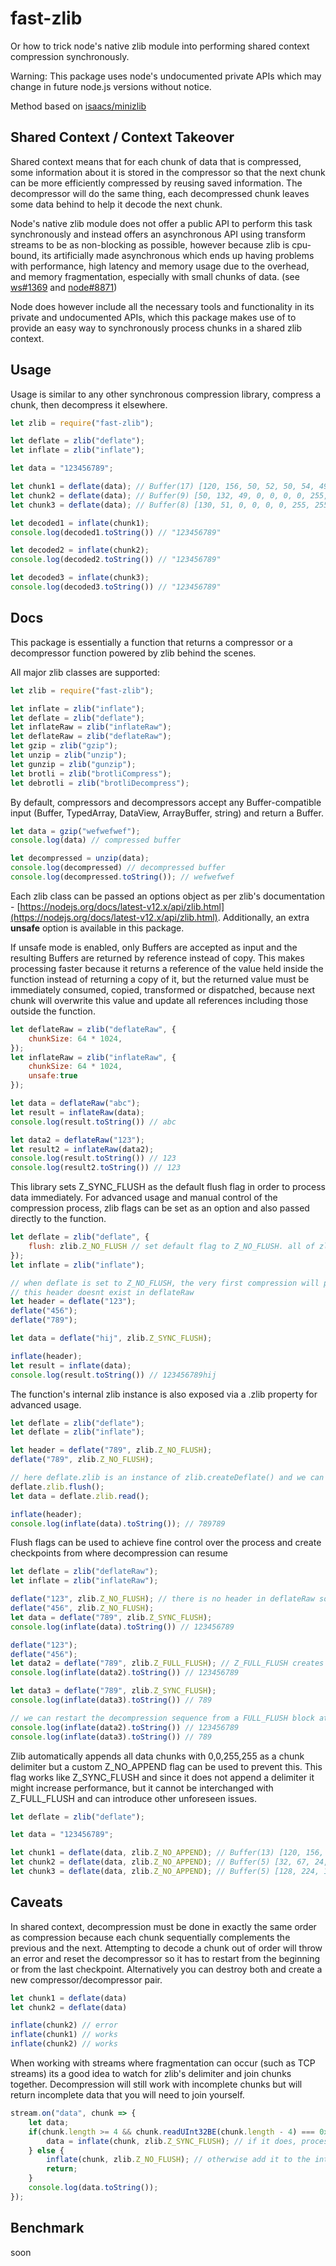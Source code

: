 # fast-zlib

Or how to trick node's native zlib module into performing shared context compression synchronously.

Warning: This package uses node's undocumented private APIs which may change in future node.js versions without notice.

Method based on [isaacs/minizlib](https://github.com/isaacs/minizlib)

## Shared Context / Context Takeover

Shared context means that for each chunk of data that is compressed, some information about it is stored in the compressor so that the next chunk can be more efficiently compressed by reusing saved information. The decompressor will do the same thing, each decompressed chunk leaves some data behind to help it decode the next chunk.

Node's native zlib module does not offer a public API to perform this task synchronously and instead offers an asynchronous API using transform streams to be as non-blocking as possible, however because zlib is cpu-bound, its artificially made asynchronous which ends up having problems with performance, high latency and memory usage due to the overhead, and memory fragmentation, especially with small chunks of data. (see [ws#1369](https://github.com/websockets/ws/issues/1369) and [node#8871](https://github.com/nodejs/node/issues/8871))

Node does however include all the necessary tools and functionality in its private and undocumented APIs, which this package makes use of to provide an easy way to synchronously process chunks in a shared zlib context.

## Usage

Usage is similar to any other synchronous compression library, compress a chunk, then decompress it elsewhere.

```js
let zlib = require("fast-zlib");

let deflate = zlib("deflate");
let inflate = zlib("inflate");

let data = "123456789";

let chunk1 = deflate(data); // Buffer(17) [120, 156, 50, 52, 50, 54, 49, 53, 51, 183, 176, 4, 0, 0, 0, 255, 255]  // first chunk of data sets up the shared context
let chunk2 = deflate(data); // Buffer(9) [50, 132, 49, 0, 0, 0, 0, 255, 255]  // shared context kicks in
let chunk3 = deflate(data); // Buffer(8) [130, 51, 0, 0, 0, 0, 255, 255]  // and continues to apply to all subsequent chunks

let decoded1 = inflate(chunk1);
console.log(decoded1.toString()) // "123456789"

let decoded2 = inflate(chunk2);
console.log(decoded2.toString()) // "123456789"

let decoded3 = inflate(chunk3);
console.log(decoded3.toString()) // "123456789"
```

## Docs

This package is essentially a function that returns a compressor or a decompressor function powered by zlib behind the scenes.

All major zlib classes are supported:

```js
let zlib = require("fast-zlib");

let inflate = zlib("inflate");
let deflate = zlib("deflate");
let inflateRaw = zlib("inflateRaw");
let deflateRaw = zlib("deflateRaw");
let gzip = zlib("gzip");
let unzip = zlib("unzip");
let gunzip = zlib("gunzip");
let brotli = zlib("brotliCompress");
let debrotli = zlib("brotliDecompress");
```

By default, compressors and decompressors accept any Buffer-compatible input (Buffer, TypedArray, DataView, ArrayBuffer, string) and return a Buffer.

```js
let data = gzip("wefwefwef");
console.log(data) // compressed buffer

let decompressed = unzip(data);
console.log(decompressed) // decompressed buffer
console.log(decompressed.toString()); // wefwefwef
```

Each zlib class can be passed an options object as per zlib's documentation - [https://nodejs.org/docs/latest-v12.x/api/zlib.html](https://nodejs.org/docs/latest-v12.x/api/zlib.html). Additionally, an extra **unsafe** option is available in this package.

If unsafe mode is enabled, only Buffers are accepted as input and the resulting Buffers are returned by reference instead of copy. This makes processing faster because it returns a reference of the value held inside the function instead of returning a copy of it, but the returned value must be immediately consumed, copied, transformed or dispatched, because next chunk will overwrite this value and update all references including those outside the function.

```js
let deflateRaw = zlib("deflateRaw", {
	chunkSize: 64 * 1024,
});
let inflateRaw = zlib("inflateRaw", {
	chunkSize: 64 * 1024,
	unsafe:true
});

let data = deflateRaw("abc");
let result = inflateRaw(data);
console.log(result.toString()) // abc

let data2 = deflateRaw("123");
let result2 = inflateRaw(data2);
console.log(result.toString()) // 123
console.log(result2.toString()) // 123
```

This library sets Z_SYNC_FLUSH as the default flush flag in order to process data immediately. For advanced usage and manual control of the compression process, zlib flags can be set as an option and also passed directly to the function.

```js
let deflate = zlib("deflate", {
	flush: zlib.Z_NO_FLUSH // set default flag to Z_NO_FLUSH. all of zlib's constants are accessible from this package
});
let inflate = zlib("inflate");

// when deflate is set to Z_NO_FLUSH, the very first compression will produce a header that must be passed to the decompressor
// this header doesnt exist in deflateRaw
let header = deflate("123");
deflate("456");
deflate("789");

let data = deflate("hij", zlib.Z_SYNC_FLUSH);

inflate(header);
let result = inflate(data);
console.log(result.toString()) // 123456789hij
```

The function's internal zlib instance is also exposed via a .zlib property for advanced usage.

```js
let deflate = zlib("deflate");
let deflate = zlib("inflate");

let header = deflate("789", zlib.Z_NO_FLUSH);
deflate("789", zlib.Z_NO_FLUSH);

// here deflate.zlib is an instance of zlib.createDeflate() and we can use its internal functions
deflate.zlib.flush();
let data = deflate.zlib.read();

inflate(header);
console.log(inflate(data).toString()); // 789789
```

Flush flags can be used to achieve fine control over the process and create checkpoints from where decompression can resume

```js
let deflate = zlib("deflateRaw");
let inflate = zlib("inflateRaw");

deflate("123", zlib.Z_NO_FLUSH); // there is no header in deflateRaw so we can skip it
deflate("456", zlib.Z_NO_FLUSH);
let data = deflate("789", zlib.Z_SYNC_FLUSH);
console.log(inflate(data).toString()) // 123456789

deflate("123");
deflate("456");
let data2 = deflate("789", zlib.Z_FULL_FLUSH); // Z_FULL_FLUSH creates a checkpoint from where the decompressor can restart
console.log(inflate(data2).toString()) // 123456789

let data3 = deflate("789", zlib.Z_SYNC_FLUSH);
console.log(inflate(data3).toString()) // 789

// we can restart the decompression sequence from a FULL_FLUSH block at any time
console.log(inflate(data2).toString()) // 123456789
console.log(inflate(data3).toString()) // 789
```

Zlib automatically appends all data chunks with 0,0,255,255 as a chunk delimiter but a custom Z_NO_APPEND flag can be used to prevent this. This flag works like Z_SYNC_FLUSH and since it does not append a delimiter it might increase performance, but it cannot be interchanged with Z_FULL_FLUSH and can introduce other unforeseen issues.

```js
let deflate = zlib("deflate");

let data = "123456789";

let chunk1 = deflate(data, zlib.Z_NO_APPEND); // Buffer(13) [120, 156, 50, 52, 50, 54, 49, 53, 51, 183, 176, 4, 8]
let chunk2 = deflate(data, zlib.Z_NO_APPEND); // Buffer(5) [32, 67, 24, 3, 32]
let chunk3 = deflate(data, zlib.Z_NO_APPEND); // Buffer(5) [128, 224, 12, 128, 0]
```

## Caveats

In shared context, decompression must be done in exactly the same order as compression because each chunk sequentially complements the previous and the next. Attempting to decode a chunk out of order will throw an error and reset the decompressor so it has to restart from the beginning or from the last checkpoint. Alternatively you can destroy both and create a new compressor/decompressor pair.

```js
let chunk1 = deflate(data)
let chunk2 = deflate(data)

inflate(chunk2) // error
inflate(chunk1) // works
inflate(chunk2) // works
```

When working with streams where fragmentation can occur (such as TCP streams) its a good idea to watch for zlib's delimiter and join chunks together. Decompression will still work with incomplete chunks but will return incomplete data that you will need to join yourself.

```js
stream.on("data", chunk => {
	let data;
	if(chunk.length >= 4 && chunk.readUInt32BE(chunk.length - 4) === 0xffff) { // check if the chunk ends with 0,0,255,255
		data = inflate(chunk, zlib.Z_SYNC_FLUSH); // if it does, process it and return the result
	} else {
		inflate(chunk, zlib.Z_NO_FLUSH); // otherwise add it to the internal buffer and wait for the next chunk
		return;
	}
	console.log(data.toString());
});
```

## Benchmark

soon